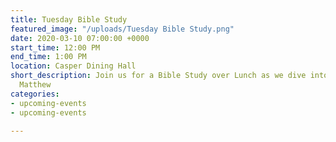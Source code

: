 ```yaml
---
title: Tuesday Bible Study
featured_image: "/uploads/Tuesday Bible Study.png"
date: 2020-03-10 07:00:00 +0000
start_time: 12:00 PM
end_time: 1:00 PM
location: Casper Dining Hall
short_description: Join us for a Bible Study over Lunch as we dive into the book of
  Matthew
categories:
- upcoming-events
- upcoming-events

---
```

